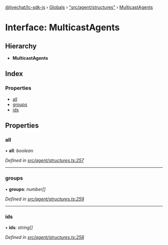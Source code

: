 [@livechat/lc-sdk-js](../README.md) › [Globals](../globals.md) › ["src/agent/structures"](../modules/_src_agent_structures_.md) › [MulticastAgents](_src_agent_structures_.multicastagents.md)

# Interface: MulticastAgents

## Hierarchy

* **MulticastAgents**

## Index

### Properties

* [all](_src_agent_structures_.multicastagents.md#all)
* [groups](_src_agent_structures_.multicastagents.md#groups)
* [ids](_src_agent_structures_.multicastagents.md#ids)

## Properties

###  all

• **all**: *boolean*

*Defined in [src/agent/structures.ts:257](https://github.com/livechat/lc-sdk-js/blob/d0a32c0/src/agent/structures.ts#L257)*

___

###  groups

• **groups**: *number[]*

*Defined in [src/agent/structures.ts:259](https://github.com/livechat/lc-sdk-js/blob/d0a32c0/src/agent/structures.ts#L259)*

___

###  ids

• **ids**: *string[]*

*Defined in [src/agent/structures.ts:258](https://github.com/livechat/lc-sdk-js/blob/d0a32c0/src/agent/structures.ts#L258)*

